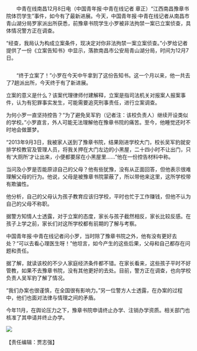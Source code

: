 <p>　　中青在线南昌12月8日电（中国青年报·中青在线记者 章正）“江西南昌豫章书院体罚学生”事件，如今有了最新进展。今天，中国青年报·中青在线记者从南昌市青山湖分局罗家派出所获悉，前豫章书院学生小罗被非法拘禁一案已立案侦查，具体情况警方正在调查。<span id="more-8789"></span></p>
<p>“经查，我局认为构成立案条件，现决定对你非法拘禁一案立案侦查。”小罗给记者提供了一份《立案告知书》中显示，落款南昌市公安局青山湖分局，时间为12月7日。</p>
<p align="center"><img id="12203935" title="" src="https://github.com/ZjzMisaka/iaders/tree/master/img/2019/11/8ace8-IMG00ffe812caae46274735830.jpg" data-bd-imgshare-binded="1" border="0" align="middle"></p>
<p>　　“终于立案了！”小罗在今天中午拿到了这份告知书。这一个月以来，他一共去了7趟派出所，今天终于有了新进展。</p>
<p>立案的意义是什么？该案代理律师付建解释，立案是指司法机关对报案人报案事件，认为有犯罪事实发生，可能需要追究刑事责任，进行立案调查。</p>
<p>为何小罗一直坚持控告？“为了避免吴军豹（记者注：该校负责人）继续开设类似的学校。”小罗直言，外人可能无法理解他在豫章书院的痛苦。至今，他睡觉还时不时地会做噩梦。</p>
<p>“2013年9月3日，我被家人送到了豫章书院，结果刚进学校大门，校长吴军豹就安排学校教官及管理人员，将我关押在大门左边的小黑屋，二十四小时不让出门，只有‘大厕所’才让出来，小便都要尿在小黑屋里……”他在一份控告材料中称。</p>
<p>当问及小罗是否能原谅自己的父母？他有些犹豫，没有从正面回答，但他表示很难理解父母的行为。他说，父母是被豫章书院蒙蔽了，所以带他来这里，这所学校带有欺骗性。</p>
<p>他分析，自己的父母认为孩子教育应该归学校，平时也忙于工作赚钱，但他不认为自己的父母不称职。</p>
<p>据警方知情人士透露，对于立案的态度，家长与孩子截然相反，家长比较反感。在孩子上学之前，家长们对这所学校都有前期的了解与考察。</p>
<p>中国青年报·中青在线记者问小罗，当时除了豫章书院之外，他有没有更好去处？“可以去看心理医生呀！”他坦言，如今产生的这些后果，父母和自己都存在问题和责任。</p>
<p>据了解，就读该校的不少人家庭经济条件都不错。在家长看来，这些孩子平时不好管教，如果不去豫章书院，没有其他更好的去处。目前，警方正在调查，也向学校负责人吴军豹了解了情况。</p>
<p>“我们办案也很谨慎，在全国很有影响力。”另一位警方人士透露，在办案的过程中，他们也面对法律与情理之间的矛盾。</p>
<p>今年11月，在舆论压力之下，豫章书院申请终止办学、注销办学资质。相关部门也核准了其申请并终止办学。</p>
<div><a href="http://app.cyol.com/" target="_blank" rel="noopener"><img src="https://github.com/ZjzMisaka/iaders/tree/master/img/2019/11/8a0f7-adimg_app.jpg" data-bd-imgshare-binded="1"></a></div>
<div class="clear">&nbsp;</div>
</div>
<div>【责任编辑：贾志强】</div>